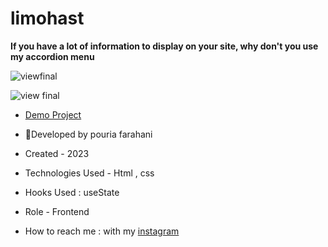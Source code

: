 # limohast

**If you have a lot of information to display on your site, why don't you use my accordion menu**

![viewfinal](https://user-images.githubusercontent.com/109727844/204102879-086fee63-9bda-43b2-a1aa-49879c3f2d39.jpg)

![view final](https://user-images.githubusercontent.com/109727844/204102930-fac80657-4d16-4816-b476-a88e984abefe.jpg)

- [Demo Project](https://pouria-farahani-developer.github.io/Accordion-Menu-By-React/)

- 👩Developed by pouria farahani

- Created - 2023

- Technologies Used - Html , css 

- Hooks Used : useState 

- Role - Frontend

- How to reach me : with my [instagram](https://www.instagram.com/moonaa_web)
